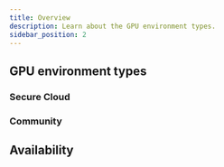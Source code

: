 ```yaml
---
title: Overview
description: Learn about the GPU environment types.
sidebar_position: 2
---
```


## GPU environment types

### Secure Cloud

### Community

## Availability
